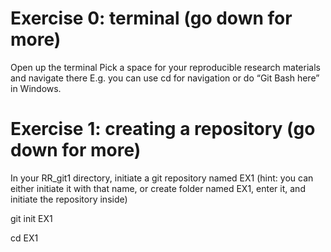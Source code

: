 # Exercise 0: terminal (go down for more)

Open up the terminal
 Pick a space for your reproducible research materials and navigate there
 E.g. you can use cd <pathname> for navigation or do “Git Bash here” in Windows.

# Exercise 1: creating a repository (go down for more)
In your RR_git1 directory, initiate a git repository named EX1
(hint: you can either initiate it with that name, or create folder named EX1, enter it, and initiate the repository inside)

git init EX1

cd EX1
